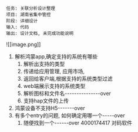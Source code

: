 	任务: 关联分析设计整理
	项目: 湖南省集中管控
	阶段: 详细设计
	输入: 代码
	输出: 设计文档, 未完成功能说明


![[image.png]]

1. 解析鸿蒙app,确定支持的系统有哪些
	1. 解析出支持的类型
	2. 传递给应用管理, 应用市场,
	3. 返回给客户端,根据支持的系统类型过滤
	4. web端展示支持的系统类型
	5. 解析图标和文件名---------------over
	6. 支持hap文件的上传
2. 鸿蒙设备不支持H5-------over
3. 有多个entry的问题, 如何确定用哪一个-----over
	1. 随便找到一个------over
4000174417   对码软件
